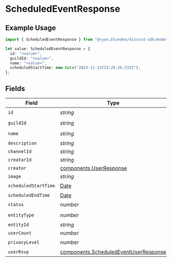 # ScheduledEventResponse

## Example Usage

```typescript
import { ScheduledEventResponse } from "@ryan.blunden/discord-sdk/models/components";

let value: ScheduledEventResponse = {
  id: "<value>",
  guildId: "<value>",
  name: "<value>",
  scheduledStartTime: new Date("2023-11-13T23:20:26.533Z"),
};
```

## Fields

| Field                                                                                          | Type                                                                                           | Required                                                                                       | Description                                                                                    |
| ---------------------------------------------------------------------------------------------- | ---------------------------------------------------------------------------------------------- | ---------------------------------------------------------------------------------------------- | ---------------------------------------------------------------------------------------------- |
| `id`                                                                                           | *string*                                                                                       | :heavy_check_mark:                                                                             | N/A                                                                                            |
| `guildId`                                                                                      | *string*                                                                                       | :heavy_check_mark:                                                                             | N/A                                                                                            |
| `name`                                                                                         | *string*                                                                                       | :heavy_check_mark:                                                                             | N/A                                                                                            |
| `description`                                                                                  | *string*                                                                                       | :heavy_minus_sign:                                                                             | N/A                                                                                            |
| `channelId`                                                                                    | *string*                                                                                       | :heavy_minus_sign:                                                                             | N/A                                                                                            |
| `creatorId`                                                                                    | *string*                                                                                       | :heavy_minus_sign:                                                                             | N/A                                                                                            |
| `creator`                                                                                      | [components.UserResponse](../../models/components/userresponse.md)                             | :heavy_minus_sign:                                                                             | N/A                                                                                            |
| `image`                                                                                        | *string*                                                                                       | :heavy_minus_sign:                                                                             | N/A                                                                                            |
| `scheduledStartTime`                                                                           | [Date](https://developer.mozilla.org/en-US/docs/Web/JavaScript/Reference/Global_Objects/Date)  | :heavy_check_mark:                                                                             | N/A                                                                                            |
| `scheduledEndTime`                                                                             | [Date](https://developer.mozilla.org/en-US/docs/Web/JavaScript/Reference/Global_Objects/Date)  | :heavy_minus_sign:                                                                             | N/A                                                                                            |
| `status`                                                                                       | *number*                                                                                       | :heavy_check_mark:                                                                             | N/A                                                                                            |
| `entityType`                                                                                   | *number*                                                                                       | :heavy_check_mark:                                                                             | N/A                                                                                            |
| `entityId`                                                                                     | *string*                                                                                       | :heavy_minus_sign:                                                                             | N/A                                                                                            |
| `userCount`                                                                                    | *number*                                                                                       | :heavy_minus_sign:                                                                             | N/A                                                                                            |
| `privacyLevel`                                                                                 | *number*                                                                                       | :heavy_check_mark:                                                                             | N/A                                                                                            |
| `userRsvp`                                                                                     | [components.ScheduledEventUserResponse](../../models/components/scheduledeventuserresponse.md) | :heavy_minus_sign:                                                                             | N/A                                                                                            |